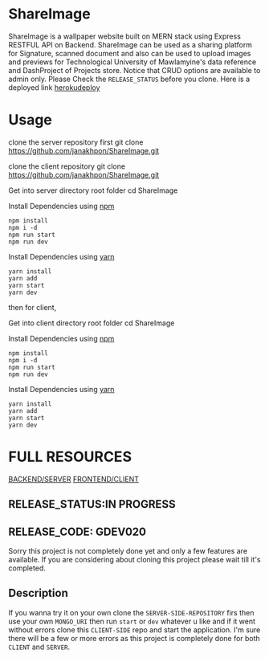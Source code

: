 # ShareImage
  ShareImage is a wallpaper website built on MERN stack using Express RESTFUL API on Backend. ShareImage can be used as a sharing platform for Signature, scanned document and also can be used to upload images and previews for Technological University of Mawlamyine's data reference and DashProject of Projects store. Notice that CRUD options are available to admin only. Please Check the `RELEASE_STATUS` before you clone. Here is a deployed link [herokudeploy](https://shareimage.now.sh/)



# Usage
clone the server repository first
    git clone https://github.com/janakhpon/ShareImage.git

clone the client repository
    git clone https://github.com/janakhpon/ShareImage.git

Get into server directory root folder
    cd ShareImage

Install Dependencies using [npm](https://www.npmjs.com/)

    npm install
    npm i -d
    npm run start
    npm run dev

Install Dependencies using [yarn](https://yarnpkg.com/en/)

    yarn install
    yarn add
    yarn start
    yarn dev

then for client,

Get into client directory root folder
    cd ShareImage

Install Dependencies using [npm](https://www.npmjs.com/)

    npm install
    npm i -d
    npm run start
    npm run dev

Install Dependencies using [yarn](https://yarnpkg.com/en/)

    yarn install
    yarn add
    yarn start
    yarn dev



# FULL RESOURCES
 [BACKEND/SERVER](https://tumlmimg.herokuapp.com/)
 [FRONTEND/CLIENT](https://shareimage.now.sh/)


## RELEASE_STATUS:IN PROGRESS
## RELEASE_CODE: GDEV020
 Sorry this project is not completely done yet and only a few features are available. If you are considering about cloning this project please wait till it's completed.

## Description
 If you wanna try it on your own clone the `SERVER-SIDE-REPOSITORY` firs then use your own `MONGO_URI` then run `start` or `dev` whatever u like and if it went without errors clone this `CLIENT-SIDE` repo and start the application. I'm sure there will be a few or more errors as this project is completely done for both `CLIENT` and `SERVER`.
    

